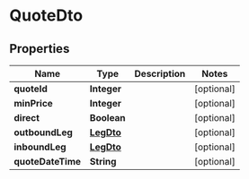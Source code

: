 
# QuoteDto

## Properties
Name | Type | Description | Notes
------------ | ------------- | ------------- | -------------
**quoteId** | **Integer** |  |  [optional]
**minPrice** | **Integer** |  |  [optional]
**direct** | **Boolean** |  |  [optional]
**outboundLeg** | [**LegDto**](LegDto.md) |  |  [optional]
**inboundLeg** | [**LegDto**](LegDto.md) |  |  [optional]
**quoteDateTime** | **String** |  |  [optional]



